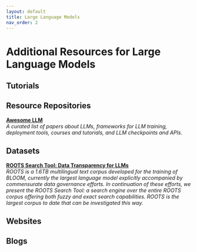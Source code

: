 ```yaml
---
layout: default
title: Large Language Models
nav_order: 2
---
```


# Additional Resources for Large Language Models

## Tutorials

## Resource Repositories
<a target="_blank" rel="noopener noreferrer" href="https://github.com/Hannibal046/Awesome-LLM">**Awesome LLM**</a> \
*A curated list of papers about LLMs, frameworks for LLM training, deployment tools, courses and tutorials, and LLM checkpoints and APIs.*

## Datasets
<a target="_blank" rel="noopener noreferrer" href="https://arxiv.org/pdf/2302.14035.pdf">**ROOTS Search Tool: Data Transparency for LLMs**</a> \
*ROOTS is a 1.6TB multilingual text corpus developed for the training of BLOOM, currently the largest language model explicitly accompanied by commensurate data governance efforts. In continuation of these efforts, we present the ROOTS Search Tool: a search engine over the entire ROOTS corpus offering both fuzzy and exact search capabilities. ROOTS is the largest corpus to date that can be investigated this way.*

## Websites

## Blogs